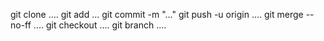 git clone ....
git add ...
git commit -m "..."
git push -u origin ....
git merge --no-ff ....
git checkout ....
git branch ....